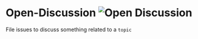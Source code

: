# Open-Discussion ![Open Discussion](https://rawgit.com/Zerone-IIITDM/Open-Discussion/master/logo.png)
File issues to discuss something related to a `topic`
